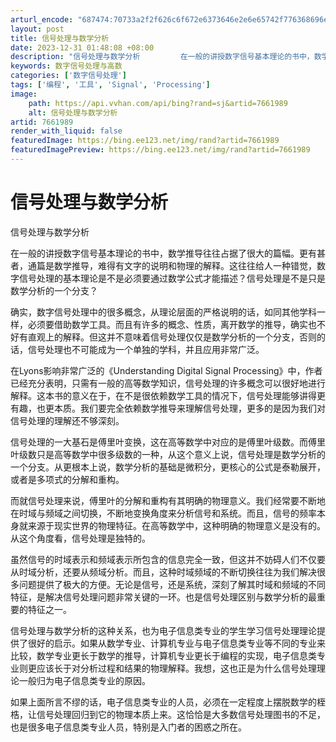 ```yaml
---
arturl_encode: "687474:70733a2f2f626c6f672e6373646e2e6e65742f776368696e61:772f61727469636c652f64657461696c732f37363631393839"
layout: post
title: 信号处理与数学分析
date: 2023-12-31 01:48:08 +08:00
description: "信号处理与数学分析         在一般的讲授数字信号基本理论的书中，数学"
keywords: 数字信号处理与高数
categories: ['数字信号处理']
tags: ['编程', '工具', 'Signal', 'Processing']
image:
    path: https://api.vvhan.com/api/bing?rand=sj&artid=7661989
    alt: 信号处理与数学分析
artid: 7661989
render_with_liquid: false
featuredImage: https://bing.ee123.net/img/rand?artid=7661989
featuredImagePreview: https://bing.ee123.net/img/rand?artid=7661989
---
```


# 信号处理与数学分析

信号处理与数学分析


在一般的讲授数字信号基本理论的书中，数学推导往往占据了很大的篇幅。更有甚者，通篇是数学推导，难得有文字的说明和物理的解释。这往往给人一种错觉，数字信号处理的基本理论是不是必须要通过数学公式才能描述？信号处理是不是只是数学分析的一个分支？

确实，数字信号处理中的很多概念，从理论层面的严格说明的话，如同其他学科一样，必须要借助数学工具。而且有许多的概念、性质，离开数学的推导，确实也不好有直观上的解释。但这并不意味着信号处理仅仅是数学分析的一个分支，否则的话，信号处理也不可能成为一个单独的学科，并且应用非常广泛。

在Lyons影响非常广泛的《Understanding Digital Signal Processing》中，作者已经充分表明，只需有一般的高等数学知识，信号处理的许多概念可以很好地进行解释。这本书的意义在于，在不是很依赖数学工具的情况下，信号处理能够讲得更有趣，也更本质。我们要完全依赖数学推导来理解信号处理，更多的是因为我们对信号处理的理解还不够深刻。

信号处理的一大基石是傅里叶变换，这在高等数学中对应的是傅里叶级数。而傅里叶级数只是高等数学中很多级数的一种，从这个意义上说，信号处理是数学分析的一个分支。从更根本上说，数学分析的基础是微积分，更核心的公式是泰勒展开，或者是多项式的分解和重构。

而就信号处理来说，傅里叶的分解和重构有其明确的物理意义。我们经常要不断地在时域与频域之间切换，不断地变换角度来分析信号和系统。而且，信号的频率本身就来源于现实世界的物理特征。在高等数学中，这种明确的物理意义是没有的。从这个角度看，信号处理是独特的。

虽然信号的时域表示和频域表示所包含的信息完全一致，但这并不妨碍人们不仅要从时域分析，还要从频域分析。而且，这种时域频域的不断切换往往为我们解决很多问题提供了极大的方便。无论是信号，还是系统，深刻了解其时域和频域的不同特征，是解决信号处理问题非常关键的一环。也是信号处理区别与数学分析的最重要的特征之一。

信号处理与数学分析的这种关系，也为电子信息类专业的学生学习信号处理理论提供了很好的启示。如果从数学专业、计算机专业与电子信息类专业等不同的专业来比较，数学专业更长于数学的推导，计算机专业更长于编程的实现，电子信息类专业则更应该长于对分析过程和结果的物理解释。我想，这也正是为什么信号处理理论一般归为电子信息类专业的原因。

如果上面所言不缪的话，电子信息类专业的人员，必须在一定程度上摆脱数学的桎梏，让信号处理回归到它的物理本质上来。这恰恰是大多数信号处理图书的不足，也是很多电子信息类专业人员，特别是入门者的困惑之所在。
